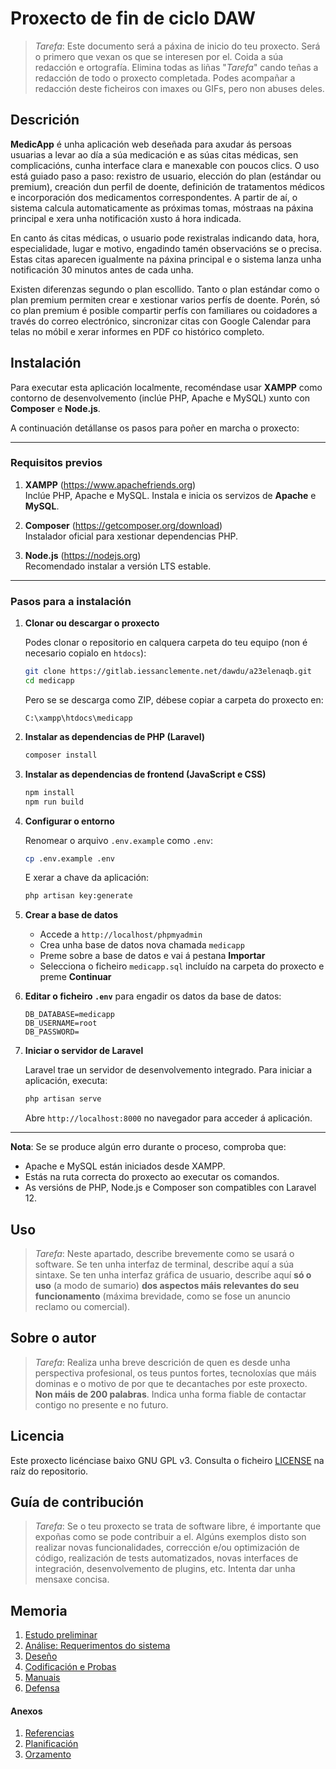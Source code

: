 # Proxecto de fin de ciclo DAW

> *Tarefa*: Este documento será a páxina de inicio do teu proxecto. Será o primero que vexan os que se interesen por el. Coida a súa redacción e ortografía. Elimina todas as liñas "*Tarefa*" cando teñas a redacción de todo o proxecto completada.
> Podes acompañar a redacción deste ficheiros con imaxes ou GIFs, pero non abuses deles. 


## Descrición

**MedicApp** é unha aplicación web deseñada para axudar ás persoas usuarias a levar ao día a súa medicación e as súas citas médicas, sen complicacións, cunha interface clara e manexable con poucos clics. O uso está guiado paso a paso: rexistro de usuario, elección do plan (estándar ou premium), creación dun perfil de doente, definición de tratamentos médicos e incorporación dos medicamentos correspondentes. A partir de aí, o sistema calcula automaticamente as próximas tomas, móstraas na páxina principal e xera unha notificación xusto á hora indicada.

En canto ás citas médicas, o usuario pode rexistralas indicando data, hora, especialidade, lugar e motivo, engadindo tamén observacións se o precisa. Estas citas aparecen igualmente na páxina principal e o sistema lanza unha notificación 30 minutos antes de cada unha.

Existen diferenzas segundo o plan escollido. Tanto o plan estándar como o plan premium permiten crear e xestionar varios perfís de doente. Porén, só co plan premium é posible compartir perfís con familiares ou coidadores a través do correo electrónico, sincronizar citas con Google Calendar para telas no móbil e xerar informes en PDF co histórico completo.

## Instalación

Para executar esta aplicación localmente, recoméndase usar **XAMPP** como contorno de desenvolvemento (inclúe PHP, Apache e MySQL) xunto con **Composer** e **Node.js**.

A continuación detállanse os pasos para poñer en marcha o proxecto:

---

### Requisitos previos

1. **XAMPP** (https://www.apachefriends.org)  
   Inclúe PHP, Apache e MySQL. Instala e inicia os servizos de **Apache** e **MySQL**.

2. **Composer** (https://getcomposer.org/download)  
   Instalador oficial para xestionar dependencias PHP.

3. **Node.js** (https://nodejs.org)  
   Recomendado instalar a versión LTS estable.

---

### Pasos para a instalación

1. **Clonar ou descargar o proxecto**

   Podes clonar o repositorio en calquera carpeta do teu equipo (non é necesario copialo en `htdocs`):

   ```bash
   git clone https://gitlab.iessanclemente.net/dawdu/a23elenaqb.git
   cd medicapp
   ```

   Pero se se descarga como ZIP, débese copiar a carpeta do proxecto en:

   ```
   C:\xampp\htdocs\medicapp
   ```

2. **Instalar as dependencias de PHP (Laravel)**

   ```bash
   composer install
   ```

3. **Instalar as dependencias de frontend (JavaScript e CSS)**

   ```bash
   npm install
   npm run build
   ```

4. **Configurar o entorno**

   Renomear o arquivo `.env.example` como `.env`:

   ```bash
   cp .env.example .env
   ```

   E xerar a chave da aplicación:
 
   ```bash
   php artisan key:generate
   ```

5. **Crear a base de datos**

   - Accede a `http://localhost/phpmyadmin`
   - Crea unha base de datos nova chamada `medicapp`
   - Preme sobre a base de datos e vai á pestana **Importar**
   - Selecciona o ficheiro `medicapp.sql` incluído na carpeta do proxecto e preme **Continuar**

6. **Editar o ficheiro `.env`** para engadir os datos da base de datos:

   ```
   DB_DATABASE=medicapp
   DB_USERNAME=root
   DB_PASSWORD=
   ```

7. **Iniciar o servidor de Laravel**

   Laravel trae un servidor de desenvolvemento integrado. Para iniciar a aplicación, executa:

   ```bash
   php artisan serve
   ```

   Abre `http://localhost:8000` no navegador para acceder á aplicación.

---

**Nota**: Se se produce algún erro durante o proceso, comproba que:
- Apache e MySQL están iniciados desde XAMPP.
- Estás na ruta correcta do proxecto ao executar os comandos.
- As versións de PHP, Node.js e Composer son compatibles con Laravel 12.

## Uso
> *Tarefa*: Neste apartado, describe brevemente como se usará o software. Se ten unha interfaz de terminal, describe aquí a súa sintaxe. Se ten unha interfaz gráfica de usuario, describe aquí **só o uso** (a modo de sumario) **dos aspectos máis relevantes do seu funcionamento** (máxima brevidade, como se fose un anuncio reclamo ou comercial).

## Sobre o autor
> *Tarefa*: Realiza unha breve descrición de quen es desde unha perspectiva profesional, os teus puntos fortes, tecnoloxías que máis dominas e o motivo de por que te decantaches por este proxecto. **Non máis de 200 palabras**. Indica unha forma fiable de contactar contigo no presente e no futuro.

## Licencia
Este proxecto licénciase baixo GNU GPL v3. Consulta o ficheiro [LICENSE](/LICENSE) na raíz do repositorio.

## Guía de contribución
> *Tarefa*: Se o teu proxecto se trata de software libre, é importante que expoñas como se pode contribuir a el. Algúns exemplos disto son realizar novas funcionalidades, corrección e/ou optimización de código, realización de tests automatizados, novas interfaces de integración, desenvolvemento de plugins, etc. Intenta dar unha mensaxe concisa.

## Memoria

1. [Estudo preliminar](doc/templates/1_estudo_preliminar.md)
2. [Análise: Requerimentos do sistema](doc/templates/2_analise.md)
3. [Deseño](doc/templates/3_deseno.md)
4. [Codificación e Probas](doc/templates/4_codificacion_probas.md)
5. [Manuais](doc/templates/5_manuais.md)
6. [Defensa](doc/templates/6_defensa_do_proxecto.md)

#### Anexos
1. [Referencias](doc/templates/a1_referencias.md)
1. [Planificación](doc/templates/a2_planificacion.md)
2. [Orzamento](doc/templates/a3_orzamento.md)
